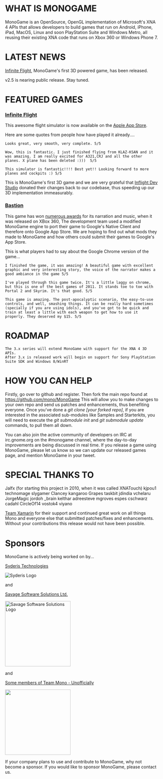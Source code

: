 # WHAT IS MONOGAME
MonoGame is an OpenSource, OpenGL implementation of Microsoft's XNA 4 APIs that allows developers to build games that run on Android, iPhone, iPad, MacOS, Linux and soon PlayStation Suite and Windows Metro, all reusing their existing XNA code that runs on Xbox 360 or Windows Phone 7.

# LATEST NEWS
[Infinite Flight](http://itunes.apple.com/us/app/infinite-flight/id471341991?ls=1&mt=8), MonoGame's first 3D powered game, has been released.

v2.5 is nearing public release. Stay tuned.

# FEATURED GAMES
### [Infinite Flight](http://itunes.apple.com/us/app/infinite-flight/id471341991?ls=1&mt=8)

This awesome flight simulator is now available on the [Apple App Store](http://itunes.apple.com/us/app/infinite-flight/id471341991?ls=1&mt=8). 

Here are some quotes from people how have played it already....

    Looks great, very smooth, very complete. 5/5
    
    Wow, this is fantastic. I just finished flying from KLAZ-KSAN and it was amazing. I am really excited for A321,CRJ and all the other planes. X plane has been deleted :)))  5/5
    
    This simulator is fantastic!!!! Best yet!! Looking forward to more planes and cockpits :) 5/5

This is MonoGame's first 3D game and we are very grateful that [Inflight Dev Studio](http://flyingdevstudio.blogspot.co.uk) donated their changes back to our codebase, thus speeding up our 3D implementation immeasurably. 


### [Bastion](https://chrome.google.com/webstore/detail/oohphhdkahjlioohbalmicpokoefkgid)

This game has won [numerous awards](http://supergiantgames.com/?p=1286) for its narration and music, when it was released on XBox 360,
The development team used a modified MonoGame engine to port their game to Google's Native Client and therefore onto Google App Store.
We are hoping to find out what mods they made to MonoGame and how others could submit their games to Google's App Store.

This is what players had to say about the Google Chrome version of the game...

    I finished the game, it was amazing! A beautiful game with excellent graphic and very interesting story, the voice of the narrator makes a good ambiance in the game 5/5    
    
    I've played through this game twice. It's a little laggy on chrome, but this is one of the best games of 2011. It stands toe to toe with Portal 2 and Skyrim. It's that good. 5/5
    
    This game is amazing. The post-apocalyptic scenario, the easy-to-use controls, and well, smashing things. It can be really hard sometimes (specially if you are using idols), and you've got to be quick and train at least a little with each weapon to get how to use it properly. They deserved my $15. 5/5

# ROADMAP
    The 3.x series will extend MonoGame with support for the XNA 4 3D APIs.
    After 3.x is released work will begin on support for Sony PlayStation Suite SDK and Windows 8/WinRT

# HOW YOU CAN HELP

Firstly, go over to github and register. Then fork the main repo found at https://github.com/mono/MonoGame
This will allow you to make changes to your own repo and send us patches and enhancements, thus benefiting everyone.
Once you've done a *git clone [your forked repo]*, if you are interested in the associated sub-modules like Samples and Starterkits, you will need to execute the *git submodule init* and *git submodule update* commands, to pull them all down.

You can also join the active community of developers on IRC at irc.gnome.org on the #monogame channel, where the day-to-day improvements are being discussed in real time.
If you release a game using MonoGame, please let us know so we can update our released games page, and mention MonoGame in your tweet.

# SPECIAL THANKS TO

Jalfx (for starting this project in 2010, when it was called XNATouch)
kjpou1
technomage
slygamer
Clancey
kangaroo
Grapes
taskbit
jdindia
vchelaru
JorgeMagic
jordoh
_brain
kelthar
adreesteve
mgroves
espes
cschwarz
cadahl
CircleOf14
vostok4
viyano

[Team Xamarin](http://www.xamarin.com) for their support and continued great work on all things Mono
and everyone else that submitted patches/fixes and enhancements. Without your contributions this release would not have been possible.

# Sponsors
MonoGame is actively being worked on by...

[Syderis Technologies](http://www.syderis.com)

<img src="http://www.syderis.com/images/galerias/logo_normal.png" alt="Syderis Logo" title="Syderis"/>

and

[Savage Software Solutions Ltd.](http://www.SavageSoftwareSolutions.com/) 

<img src="http://www.savagesoftwaresolutions.com/images_sav/savage_lrg.png" alt="Savage Software Solutions Logo" title="Savage Software Solutions" width="215"/>

and

[Some members of Team Mono - Unofficially](http://mono-project.com/) 

<img src="http://mono-project.com/skins/MonoWaveWide/images/mp-mono-logo.png" width="215"/>

If your company plans to use and contribute to MonoGame, why not become a sponsor. If you would like to sponsor MonoGame, please contact us.
